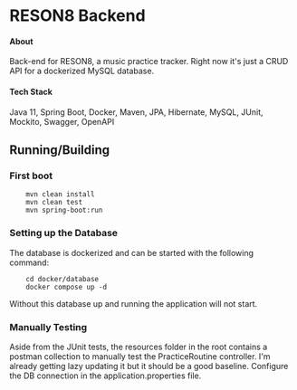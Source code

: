 # RESON8 Backend

#### About
Back-end for RESON8, a music practice tracker. Right now it's just a CRUD API for a dockerized MySQL database.

#### Tech Stack
Java 11, Spring Boot, Docker, Maven, JPA, Hibernate, MySQL, JUnit, Mockito, Swagger, OpenAPI 

## Running/Building
### First boot
```
    mvn clean install  
    mvn clean test
    mvn spring-boot:run
```

### Setting up the Database
The database is dockerized and can be started with the following command:

```
    cd docker/database
    docker compose up -d
```

Without this database up and running the application will not start.

### Manually Testing

Aside from the JUnit tests, the resources folder in the root contains a postman collection to manually test the PracticeRoutine controller.
I'm already getting lazy updating it but it should be a good baseline.
Configure the DB connection in the application.properties file.